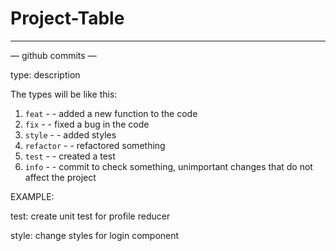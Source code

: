 # Project-Table

---
— github commits —

type: description

The types will be like this:
1.  `feat`  - - added a new function to the code
2.  `fix` - - fixed a bug in the code
3.  `style` - - added styles
4.  `refactor` - - refactored something
5.  `test`  - - created a test
6. `info`  - - commit to check something, unimportant changes that do not affect the project

EXAMPLE:

test: create unit test for profile reducer

style: change styles for login component